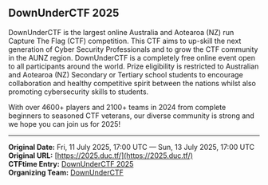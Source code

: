 ## DownUnderCTF 2025

DownUnderCTF is the largest online Australia and Aotearoa (NZ) run Capture The Flag (CTF) competition. This CTF aims to up-skill the next generation of Cyber Security Professionals and to grow the CTF community in the AUNZ region. DownUnderCTF is a completely free online event open to all participants around the world. Prize eligibility is restricted to Australian and Aotearoa (NZ) Secondary or Tertiary school students to encourage collaboration and healthy competitive spirit between the nations whilst also promoting cybersecurity skills to students.

With over 4600+ players and 2100+ teams in 2024 from complete beginners to seasoned CTF veterans, our diverse community is strong and we hope you can join us for 2025!

---
**Original Date:** Fri, 11 July 2025, 17:00 UTC — Sun, 13 July 2025, 17:00 UTC<br>
**Original URL:** [https://2025.duc.tf/](https://2025.duc.tf/)<br>
**CTFtime Entry:** [DownUnderCTF 2025](https://ctftime.org/event/2669)<br>
**Organizing Team:** [DownUnderCTF](https://ctftime.org/team/126400)<br>
<!-- Official URL: https://2025.duc.tf/-->